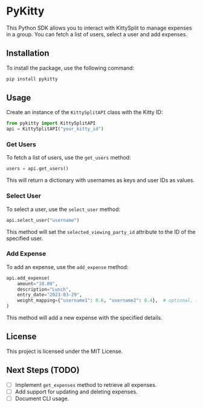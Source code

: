 # PyKitty

This Python SDK allows you to interact with KittySplit to manage expenses in a group. You can fetch a list of users, select a user and add expenses.

## Installation

To install the package, use the following command:

```bash
pip install pykitty
```

## Usage

Create an instance of the `KittySplitAPI` class with the Kitty ID:

```python
from pykitty import KittySplitAPI
api = KittySplitAPI("your_kitty_id")
```

### Get Users

To fetch a list of users, use the `get_users` method:

```python
users = api.get_users()
```

This will return a dictionary with usernames as keys and user IDs as values.

### Select User

To select a user, use the `select_user` method:

```python
api.select_user("username")
```

This method will set the `selected_viewing_party_id` attribute to the ID of the specified user.

### Add Expense

To add an expense, use the `add_expense` method:

```python
api.add_expense(
    amount="10.00",
    description="Lunch",
    entry_date="2023-03-29",
    weight_mapping={"username1": 0.6, "username2": 0.4},  # optional, if not specified, expense will be split evenly
)
```

This method will add a new expense with the specified details.

## License

This project is licensed under the MIT License.

## Next Steps (TODO)

- [ ] Implement `get_expenses` method to retrieve all expenses.
- [ ] Add support for updating and deleting expenses.
- [ ] Document CLI usage.
